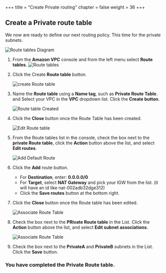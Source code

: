 +++
title = "Create Private routing"
chapter = false
weight = 36
+++

## Create a Private route table

We now are ready to define our next routing policy. This time for the private subnets.

![Route tables Diagram](/images/routetables-diagram.png)
1. From the **Amazon VPC** console and from the left menu select **Route tables**.
    ![Route tables](/images/routetables-list.png)

1. Click the Create **Route table** button.

    ![create Route table](/images/routetable-createprivate.png)

1. Name the **Route table** using a **Name tag**, such as **Private Route Table**. and Select your VPC in the **VPC** dropdown list. Click the **Create button**.

    ![Route table Created](/images/routetable-created.png)
1. Click the **Close** button once the Route Table has been created. 

    ![Edit Route table](/images/routetables-editroutesprivate.png)
1. From the Route tables list in the console, check the box next to the **private Route table**, click the **Action** button above the list, and select **Edit routes**.

    ![Add Default Route](/images/routetables-defaultrouteprivate.png)
1. Click the **Add** route button.
    - For **Destination**, enter: **0.0.0.0/0**
    - For **Target**, select **NAT Gateway** and pick your IGW from the list. (it will have an id like nat-002adb32dge312)
    - Click the **Save routes** button at the bottom right.

1. Click the **Close** button once the Route table has been edited.

    ![Associate Route Table](/images/routetables-associateprivatelist.png)
1. Check the box next to the **PRivate Route table** in the List.
Click the **Action** button above the list, and select **Edit subnet associations**.

    ![Associate Route Table](/images/routetables-associateprivatesubnets.png)
1. Check the box next to the **PrivateA** and **PrivateB** subnets in the List. Click the **Save** button.

### You have completed the Private Route table. ###
    




